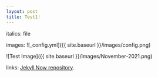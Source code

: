 ```yaml
---
layout: post
title: Test1!
---
```


italics: file

images:
![_config.yml]({{ site.baseurl }}/images/config.png)

![Test Image]({{ site.baseurl }}/images/November-2021.png)


links: [Jekyll Now repository](https://github.com/barryclark/jekyll-now).
